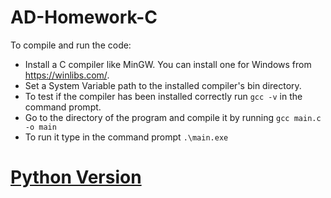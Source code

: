# AD-Homework-C
To compile and run the code:
- Install a C compiler like MinGW. You can install one for Windows from https://winlibs.com/.
- Set a System Variable path to the installed compiler's bin directory.
- To test if the compiler has been installed correctly run ```gcc -v``` in the command prompt.
- Go to the directory of the program and compile it by running ```gcc main.c -o main``` 
- To run it type in the command prompt ```.\main.exe```

# [Python Version](https://github.com/valentineMihnea/AD-Homework-Python)
